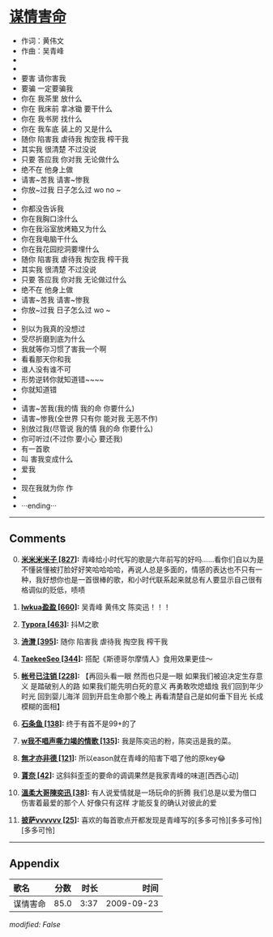 # [谋情害命](https://music.163.com/song?id=64691)

* 作词：黄伟文
* 作曲：吴青峰
*
*
* 要害 请你害我
* 要骗 一定要骗我
* 你在 我茶里 放什么
* 你在 我床前 拿冰锄 要干什么
* 你在 我书房 找什么
* 你在 我车底 装上的 又是什么
* 随你 陷害我 虐待我 掏空我 榨干我
* 其实我 很清楚 不过没说
* 只要 答应我 你对我 无论做什么
* 绝不在 他身上做
* 请害~苦我 请害~惨我
* 你放~过我 日子怎么过 wo  no ~
* 
* 你都没告诉我
* 你在我胸口涂什么
* 你在我浴室放烤箱又为什么
* 你在我电脑干什么
* 你在我花园挖洞要埋什么
* 随你 陷害我 虐待我 掏空我 榨干我
* 其实我 很清楚 不过没说
* 只要 答应我 你对我 无论做过什么
* 绝不在 他身上做
* 请害~苦我 请害~惨我
* 你放~过我 日子怎么过 wo ~
* 
* 别以为我真的没想过
* 受尽折磨到底为什么
* 我就等你习惯了害我一个啊
* 看看那天你和我
* 谁人没有谁不可
* 形势逆转你就知道错~~~~
* 你就知道错
* 
* 请害~苦我(我的情 我的命 你要什么)
* 请害~惨我(全世界 只有你 能对我 无恶不作)
* 别放过我(尽管说 我的情 我的命 你要什么)
* 你可听过(不过你 要小心 要还我)
* 有一首歌
* 叫 害我变成什么
* 爱我
* 
* 现在我就为你 作
* 
* ···ending···


---

## Comments
0. **[米米米米子 \[827\]](https://music.163.com/#/user/home?id=52149392):** 青峰给小时代写的歌是六年前写的好吗……看你们自以为是不懂装懂被打脸好好笑哈哈哈哈，再说人总是多面的，情感的表达也不只有一种，我好想你也是一首很棒的歌，和小时代联系起来就总有人要显示自己很有格调似的贬低，啧啧

1. **[lwkua盈盈 \[660\]](https://music.163.com/#/user/home?id=47217755):** 吴青峰 黄伟文 陈奕迅！！！

2. **[Typora \[463\]](https://music.163.com/#/user/home?id=614442):** 抖M之歌

3. **[洀潸 \[395\]](https://music.163.com/#/user/home?id=84426302):** 随你 陷害我 虐待我 掏空我 榨干我

4. **[TaekeeSeo \[344\]](https://music.163.com/#/user/home?id=437113079):** 搭配《斯德哥尔摩情人》食用效果更佳～

5. **[帐号已注销 \[228\]](https://music.163.com/#/user/home?id=30577074):** 【再回头看一眼  然而也只是一眼  如果我们被迫决定生存意义  是踏破别人的路  如果我们能先明白死的意义  再勇敢吹熄蜡烛  我们回到年少时光  回到婴儿海洋  回到开启生命那个晚上  再看清楚自己是如何垂下目光  长成模糊的面相】

6. **[石条鱼 \[138\]](https://music.163.com/#/user/home?id=19708645):** 终于有首不是99+的了

7. **[w我不唱声嘶力竭的情歌 \[135\]](https://music.163.com/#/user/home?id=34557484):** 我是陈奕迅的粉，陈奕迅是我的菜。

8. **[無才亦非德 \[121\]](https://music.163.com/#/user/home?id=549488389):** 所以eason就在青峰的陷害下唱了他的原key😂

9. **[貰奈 \[42\]](https://music.163.com/#/user/home?id=319141659):** 这斜斜歪歪的要命的调调果然是我家青峰的味道[西西心动]

10. **[溫柔大哥陳奕迅 \[38\]](https://music.163.com/#/user/home?id=267154497):** 有人说爱情就是一场玩命的折腾 我们总是以爱为借口 伤害着最爱的那个人 好像只有这样 才能反复的确认对彼此的爱

11. **[披萨vvvvvv \[25\]](https://music.163.com/#/user/home?id=1474709035):** 喜欢的每首歌点开都发现是青峰写的[多多可怜][多多可怜][多多可怜]



---

## Appendix

|歌名|分数|时长|时间|
|:---|:---:|---:|---:|
|谋情害命|85.0|3:37|2009-09-23

*modified: False*